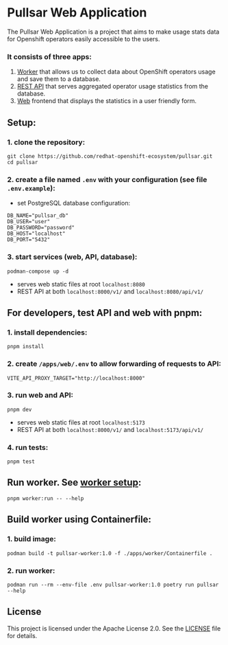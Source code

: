# Pullsar Web Application

The Pullsar Web Application is a project that aims to make usage stats data
for Openshift operators easily accessible to the users.

### It consists of three apps:
1. [Worker](./apps/worker/README.md) that allows us to collect data about OpenShift operators usage and save them to a database.
2. [REST API](./apps/api/README.md) that serves aggregated operator usage statistics from the database.
3. [Web](./apps/web/README.md) frontend that displays the statistics in a user friendly form.

## Setup:
### 1. clone the repository:
```
git clone https://github.com/redhat-openshift-ecosystem/pullsar.git
cd pullsar
```

### 2. create a file named `.env` with your configuration (see file `.env.example`):
- set PostgreSQL database configuration:
```
DB_NAME="pullsar_db"
DB_USER="user"
DB_PASSWORD="password"
DB_HOST="localhost"
DB_PORT="5432"
```

### 3. start services (web, API, database):
```
podman-compose up -d
```
- serves web static files at root `localhost:8080`
- REST API at both `localhost:8000/v1/` and `localhost:8080/api/v1/`

## For developers, test API and web with pnpm:
### 1. install dependencies:
```
pnpm install
```

### 2. create `/apps/web/.env` to allow forwarding of requests to API:
```
VITE_API_PROXY_TARGET="http://localhost:8000"
```

### 3. run web and API:
```
pnpm dev
```
- serves web static files at root `localhost:5173`
- REST API at both `localhost:8000/v1/` and `localhost:5173/api/v1/`

### 4. run tests:
```
pnpm test
```

## Run worker. See [worker setup](./apps/worker/README.md):
```
pnpm worker:run -- --help
```

## Build worker using Containerfile:
### 1. build image:
```
podman build -t pullsar-worker:1.0 -f ./apps/worker/Containerfile .
```

### 2. run worker:
```
podman run --rm --env-file .env pullsar-worker:1.0 poetry run pullsar --help
```

## License
This project is licensed under the Apache License 2.0. See the [LICENSE](LICENSE) file for details.

